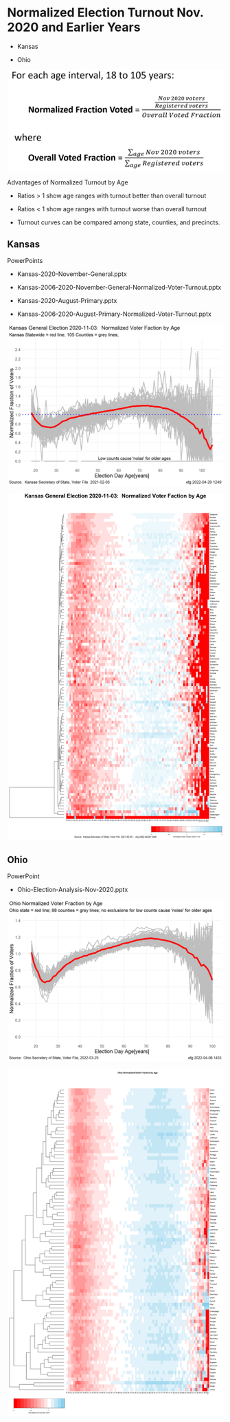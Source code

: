 # Normalized Election Turnout Nov. 2020 and Earlier Years

* Kansas

* Ohio

![Normalized Election Turnout](Normalized-Turnout.PNG)

Advantages of Normalized Turnout by Age

* Ratios > 1 show age ranges with turnout better than overall turnout

* Ratios < 1 show age ranges with turnout worse than overall turnout

* Turnout curves can be compared among state, counties, and precincts.

## Kansas

PowerPoints

* Kansas-2020-November-General.pptx

* Kansas-2006-2020-November-General-Normalized-Voter-Turnout.pptx

* Kansas-2020-August-Primary.pptx

* Kansas-2006-2020-August-Primary-Normalized-Voter-Turnout.pptx

![Kansas General Election 2020-11-03: State and Counties](2020-11-03-NormalizedVotedTurnout-1.png)

![Kansas General Election 2020-11-03: Heatmap by County](2020-11-03-heatmap-1.png)


## Ohio

PowerPoint

* Ohio-Election-Analysis-Nov-2020.pptx

![Ohio General Election 2020-11-03:  State and Counties](OhioNormalized-1.png)

![Ohio General Election 2020-11-03: Heatmap by County](heatmap-1.png)

